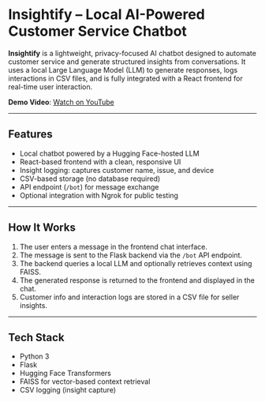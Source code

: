# Insightify – Local AI-Powered Customer Service Chatbot

**Insightify** is a lightweight, privacy-focused AI chatbot designed to automate customer service and generate structured insights from conversations. It uses a local Large Language Model (LLM) to generate responses, logs interactions in CSV files, and is fully integrated with a React frontend for real-time user interaction.

**Demo Video**: [Watch on YouTube](https://youtu.be/y-5gViMsY8s)

---

## Features

- Local chatbot powered by a Hugging Face-hosted LLM
- React-based frontend with a clean, responsive UI
- Insight logging: captures customer name, issue, and device
- CSV-based storage (no database required)
- API endpoint (`/bot`) for message exchange
- Optional integration with Ngrok for public testing

---

## How It Works

1. The user enters a message in the frontend chat interface.
2. The message is sent to the Flask backend via the `/bot` API endpoint.
3. The backend queries a local LLM and optionally retrieves context using FAISS.
4. The generated response is returned to the frontend and displayed in the chat.
5. Customer info and interaction logs are stored in a CSV file for seller insights.

---

## Tech Stack

- Python 3
- Flask
- Hugging Face Transformers
- FAISS for vector-based context retrieval
- CSV logging (insight capture)
